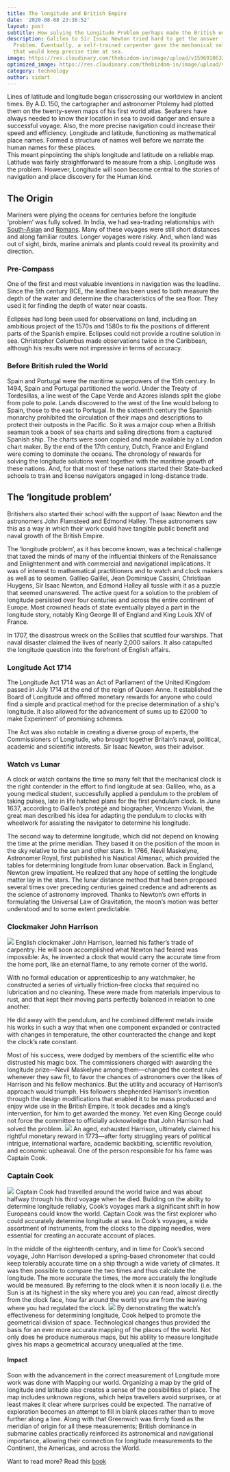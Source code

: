 ```yaml
---
title: The longitude and British Empire
date: '2020-08-08 23:38:52'
layout: post
subtitle: How solving the Longitude Problem perhaps made the British empire.
description: Galileo to Sir Issac Newton tried hard to get the answer for the Longitude
  Problem. Eventually, a self-trained carpenter gave the mechanical solution—a clock
  that would keep precise time at sea.
image: https://res.cloudinary.com/thebizdom-in/image/upload/v1596910632/Longitude_xkvmpg.png
optimized_image: https://res.cloudinary.com/thebizdom-in/image/upload/v1596910632/Longitude_xkvmpg.png
category: technology
author: sidart
---
```


Lines of latitude and longitude began crisscrossing our worldview in ancient times. By A.D. 150, the cartographer and astronomer Ptolemy had plotted them on the twenty-seven maps of his first world atlas.
Seafarers have always needed to know their location in sea to avoid danger and ensure a successful voyage. Also, the more precise navigation could increase their speed and efficiency. 
Longitude and latitude, functioning as mathematical place names. Formed a structure of names well before we narrate the human names for these places.  
This meant pinpointing the ship’s longitude and latitude on a reliable map. Latitude was fairly straightforward to measure from a ship. Longitude was the problem. However, Longitude will soon become central to the stories of navigation and place discovery for the Human kind.  
 
## The Origin
Mariners were plying the oceans for centuries before the longitude ‘problem’ was fully solved. In India, we had sea-trading relationships with [South-Asian](https://www.thebizdom.in/maritime-trade-orissa/) and [Romans](https://www.thebizdom.in/maritime-history-of-andhradesa/). Many of these voyages were still short distances and along familiar routes. Longer voyages were risky. And, when land was out of sight, birds, marine animals and plants could reveal its proximity and direction.
 
### Pre-Compass
One of the first and most valuable inventions in navigation was the leadline. Since the 5th century BCE, the leadline has been used to both measure the depth of the water and determine the characteristics of the sea floor. They used it for finding the depth of water near coasts. 
 
Eclipses had long been used for observations on land, including an ambitious project of the 1570s and 1580s to fix the positions of different parts of the Spanish empire. Eclipses could not provide a routine solution in sea. Christopher Columbus made observations twice in the
Caribbean, although his results were not impressive in terms of accuracy.
 
### Before British ruled the World
 
Spain and Portugal were the maritime superpowers of the 15th century. In 1494, Spain and Portugal partitioned the world. 
Under the Treaty of Tordesillas, a line west of the Cape Verde and Azores islands split the globe from pole to pole. Lands discovered to the west of the line would belong to Spain, those to the east to Portugal. 
In the sixteenth century the Spanish monarchy prohibited the circulation of their maps and descriptions to protect their outposts in the Pacific. So it was a major coup when a British seaman took a book of sea charts and sailing directions from a captured Spanish ship. The charts were soon copied and made available by a London chart maker. 
By the end of the 17th century, Dutch, France and England were coming to dominate the oceans. The chronology of rewards for solving the longitude solutions went together with the maritime growth of these nations. And, for that most of these nations started their State-backed schools to train and license navigators engaged in long-distance trade.

## The ‘longitude problem’
Britishers also started their school with the support of Isaac Newton and the astronomers John Flamsteed and Edmond Halley. These astronomers saw this as a way in which their work could have tangible public benefit and naval growth of the British Empire.

The ‘longitude problem’, as it has become known, was a technical challenge that taxed the minds of many of the influential thinkers of the Renaissance and Enlightenment and with commercial and navigational implications. It was of interest to mathematical practitioners and to watch and clock makers as well as to seamen. Galileo Galilei, Jean Dominique Cassini, Christiaan Huygens, Sir Isaac Newton, and Edmond Halley all tussle with it as a puzzle that seemed unanswered.
The active quest for a solution to the problem of longitude persisted over four centuries and across the entire continent of Europe. Most crowned heads of state eventually played a part in the longitude story, notably King George III of England and King Louis XIV of France. 

In 1707, the disastrous wreck on the Scillies that scuttled four warships. That naval disaster claimed the lives of nearly 2,000 sailors. It also catapulted the longitude question into the forefront of English affairs.

### Longitude Act 1714
The Longitude Act 1714 was an Act of Parliament of the United Kingdom passed in July 1714 at the end of the reign of Queen Anne. It established the Board of Longitude and offered monetary rewards for anyone who could find a simple and practical method for the precise determination of a ship's longitude. It also allowed for the advancement of sums up to £2000 ‘to make Experiment’ of promising schemes.
 
The Act was also notable in creating a diverse group of experts, the Commissioners of Longitude, who brought together Britain’s naval, political, academic and scientific interests.
Sir Isaac Newton, was their advisor. 
### Watch vs Lunar
A clock or watch contains the time so many felt that the mechanical clock is the right contender in the effort to find longitude at sea. Galileo, who, as a young medical student, successfully applied a pendulum to the problem of taking pulses, late in life hatched plans for the first pendulum clock. In June 1637, according to Galileo’s protégé and biographer, Vincenzo Viviani, the great man described his idea for adapting the pendulum to clocks with wheelwork for assisting the navigator to determine his longitude.
 
The second way to determine longitude, which did not depend on knowing the time at the prime meridian. They based it on the position of the moon in the sky relative to the sun and other stars. In 1766, Nevil Maskelyne, Astronomer Royal, first published his Nautical Almanac, which provided the tables for determining longitude from lunar observation. 
Back in England, Newton grew impatient. He realized that any hope of settling the longitude matter lay in the stars. The lunar distance method that had been proposed several times over preceding centuries gained credence and adherents as the science of astronomy improved. Thanks to Newton’s own efforts in formulating the Universal Law of Gravitation, the moon’s motion was better understood and to some extent predictable.

### Clockmaker John Harrison
![](https://res.cloudinary.com/thebizdom-in/image/upload/v1596911407/Screenshot_2020-08-08_at_5.51.25_PM_xamsra.png)
English clockmaker John Harrison, learned his father’s trade of carpentry.  He will soon accomplished what Newton had feared was impossible: As, he invented a clock that would carry the accurate time from the home port, like an eternal flame, to any remote corner of the world.

With no formal education or apprenticeship to any watchmaker, he constructed a series of virtually friction-free clocks that required no lubrication and no cleaning. These were made from materials impervious to rust, and that kept their moving parts perfectly balanced in relation to one another. 

He did away with the pendulum, and he combined different metals inside his works in such a way that when one component expanded or contracted with changes in temperature, the other counteracted the change and kept the clock’s rate constant.

Most of his success, were dodged by members of the scientific elite who distrusted his magic box. The commissioners charged with awarding the longitude prize—Nevil Maskelyne among them—changed the contest rules whenever they saw fit, to favor the chances of astronomers over the likes of Harrison and his fellow mechanics.  But the utility and accuracy of Harrison’s approach would triumph. His followers shepherded Harrison’s invention through the design modifications that enabled it to be mass produced and enjoy wide use in the British Empire.
It took decades and a king’s intervention, for him to get awarded the money. Yet even King George could not force the committee to officially acknowledge that John Harrison had solved the problem.
![](https://res.cloudinary.com/thebizdom-in/image/upload/v1596911407/Screenshot_2020-08-08_at_11.50.31_PM_ds0vue.png)
An aged, exhausted Harrison, ultimately claimed his rightful monetary reward in 1773—after forty struggling years of political intrigue, international warfare, academic backbiting, scientific revolution, and economic upheaval. One of the person responsible for his fame was Captain Cook.  

### Captain Cook
![](https://res.cloudinary.com/thebizdom-in/image/upload/v1596911407/Screenshot_2020-08-08_at_11.55.50_PM_a0rbwq.png)
Captain Cook had travelled around the world twice and was about halfway through his third voyage when he died. Building on the ability to determine longitude reliably, Cook’s voyages mark a significant shift in how Europeans could know the world. Captain Cook was the first explorer who could accurately determine longitude at sea.  In Cook’s voyages, a wide assortment of instruments, from the clocks to the dipping needles, were essential for creating an accurate account of places. 

In the middle of the eighteenth century, and in time for Cook’s second voyage, John Harrison developed a spring-based chronometer that could keep tolerably accurate time on a ship through a wide variety of climates. It was then possible to compare the two times and thus calculate the longitude. The more accurate the times, the more accurately the longitude would be measured. By referring to the clock when it is noon locally (i.e. the Sun is at its highest in the sky where you are) you can read, almost directly from the clock face, how far around the world you are from the leaving where you had regulated the clock.
![](https://res.cloudinary.com/thebizdom-in/image/upload/v1596911407/Screenshot_2020-08-08_at_5.33.05_PM_s3in61.png)
By demonstrating the watch’s effectiveness for determining longitude, Cook helped to promote the geometrical division of space. Technological changes thus provided the basis for an ever more accurate mapping of the places of the world. 
Not only does he produce numerous maps, but his ability to measure longitude gives his maps a geometrical accuracy unequalled at the time.

#### Impact
Soon with the advancement in the correct measurement of Longitude more work was done with Mapping our world. Organizing a map by the grid of longitude and latitude also creates a sense of the possibilities of place. The map includes unknown regions, which helps travellers avoid surprises, or at least makes it clear where surprises could be expected. The narrative of exploration becomes an attempt to fill in blank places rather than to move further along a line.
Along with that Greenwich was firmly fixed as the meridian of origin for all these measurements; British dominance in submarine cables practically reinforced its astronomical and navigational importance, allowing their connection for longitude measurements to the Continent, the Americas, and across the World.

Want to read more? Read this [book](https://www.amazon.in/Longitude-Dava-Sobel/dp/0007214227)
